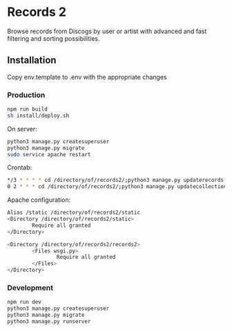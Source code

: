 # Records 2
Browse records from Discogs by user or artist with advanced and fast filtering and sorting possibilities.

## Installation
Copy env.template to .env with the appropriate changes

### Production
```sh
npm run build
sh install/deploy.sh
```
On server:
```sh
python3 manage.py createsuperuser
python3 manage.py migrate
sudo service apache restart
```

Crontab:
```sh
*/3 * * * * cd /directory/of/records2/;python3 manage.py updaterecords 30 >> /directory/of/records2/logs/updateRecords.log 2>&1
0 2 * * * cd /directory/of/records2/;python3 manage.py updatecollections >> /directory/of/records2/logs/updateCollections.log 2>&1
```

Apache configuration:
```sh
Alias /static /directory/of/records2/static
<Directory /directory/of/records2/static>
        Require all granted
</Directory>

<Directory /directory/of/records2/records2>
        <Files wsgi.py>
                Require all granted
        </Files>
</Directory>

```

### Development
```sh
npm run dev
python3 manage.py createsuperuser
python3 manage.py migrate
python3 manage.py runserver
```
